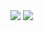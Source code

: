 <a href="#"><img align="center" align="center" src="https://github-readme-stats.vercel.app/api?username=dalikewara&show_icons=true&theme=gruvbox&hide_border=true&hide_title=true" /></a>
<a href="#"><img align="center" align="center" src="https://github-readme-stats.vercel.app/api/top-langs/?username=dalikewara&langs_count=8&hide_title=true&layout=compact&theme=gruvbox&hide_border=true" /></a>
